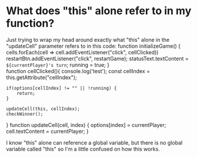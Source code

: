 
# What does "this" alone refer to in my function?

Just trying to wrap my head around exactly what "this" alone in the "updateCell" parameter refers to in this code:
function initializeGame() {
    cells.forEach(cell => cell.addEventListener("click", cellClicked))
    restartBtn.addEventListener("click", restartGame);
    statusText.textContent = `${currentPlayer}'s turn`;
    running = true;
}   
function cellClicked(){
    console.log('test');
    const cellIndex = this.getAttribute("cellIndex");
 
    if(options[cellIndex] != "" || !running) {
        return;
    }
    
    updateCell(this, cellIndex);
    checkWinner();
}
function updateCell(cell, index) {
    options[index] = currentPlayer;
    cell.textContent = currentPlayer;
}

I know "this" alone can reference a global variable, but there is no global variable called "this" so I'm a little confused on how this works.

        